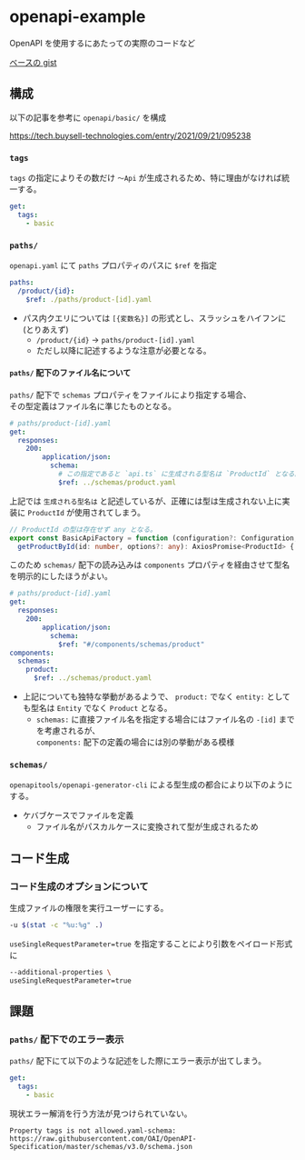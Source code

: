 # openapi-example

OpenAPI を使用するにあたっての実際のコードなど

[ベースの gist](https://gist.github.com/ysKuga/9664fd61cd2315af8fe8dbddbff371c4)

## 構成

以下の記事を参考に `openapi/basic/` を構成

<https://tech.buysell-technologies.com/entry/2021/09/21/095238>

### `tags`

`tags` の指定によりその数だけ `～Api` が生成されるため、特に理由がなければ統一する。

```yaml
get:
  tags:
    - basic
```

### `paths/`

`openapi.yaml` にて `paths` プロパティのパスに `$ref` を指定

```yaml
paths:
  /product/{id}:
    $ref: ./paths/product-[id].yaml
```

- パス内クエリについては `[{変数名}]` の形式とし、スラッシュをハイフンに (とりあえず)
  - `/product/{id}` -> `paths/product-[id].yaml`
  - ただし以降に記述するような注意が必要となる。

#### `paths/` 配下のファイル名について

`paths/` 配下で `schemas` プロパティをファイルにより指定する場合、\
その型定義はファイル名に準じたものとなる。

```yaml
# paths/product-[id].yaml
get:
  responses:
    200:
        application/json:
          schema:
            # この指定であると `api.ts` に生成される型名は `ProductId` となる。 (期待される型名は `Product`)
            $ref: ../schemas/product.yaml
```

上記では `生成される型名は` と記述しているが、正確には型は生成されない上に実装に `ProductId` が使用されてしまう。

```ts
// ProductId の型は存在せず any となる。
export const BasicApiFactory = function (configuration?: Configuration, basePath?: string, axios?: AxiosInstance) {
  getProductById(id: number, options?: any): AxiosPromise<ProductId> {
```

このため `schemas/` 配下の読み込みは `components` プロパティを経由させて型名を明示的にしたほうがよい。

```yaml
# paths/product-[id].yaml
get:
  responses:
    200:
        application/json:
          schema:
            $ref: "#/components/schemas/product"
components:
  schemas:
    product:
      $ref: ../schemas/product.yaml
```

- 上記についても独特な挙動があるようで、 `product:` でなく `entity:` としても型名は `Entity` でなく `Product` となる。
  - `schemas:` に直接ファイル名を指定する場合にはファイル名の `-[id]` までを考慮されるが、\
    `components:` 配下の定義の場合には別の挙動がある模様

### `schemas/`

`openapitools/openapi-generator-cli` による型生成の都合により以下のようにする。

- ケバブケースでファイルを定義
  - ファイル名がパスカルケースに変換されて型が生成されるため

## コード生成

### コード生成のオプションについて

生成ファイルの権限を実行ユーザーにする。

```sh
-u $(stat -c "%u:%g" .)
```

`useSingleRequestParameter=true` を指定することにより引数をペイロード形式に

```sh
--additional-properties \
useSingleRequestParameter=true
```

## 課題

### `paths/` 配下でのエラー表示

`paths/` 配下にて以下のような記述をした際にエラー表示が出てしまう。

```yaml
get:
  tags:
    - basic
```

現状エラー解消を行う方法が見つけられていない。

```log
Property tags is not allowed.yaml-schema: https://raw.githubusercontent.com/OAI/OpenAPI-Specification/master/schemas/v3.0/schema.json
```
